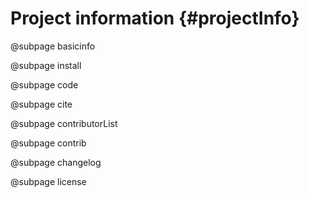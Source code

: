 # Project information {#projectInfo}

@subpage basicinfo

@subpage install

@subpage code

@subpage cite

@subpage contributorList

@subpage contrib

@subpage changelog

@subpage license
